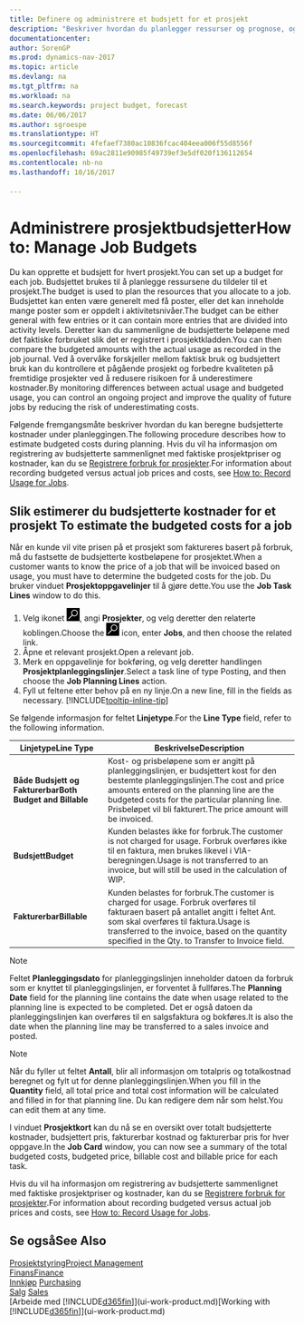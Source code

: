 ```yaml
---
title: Definere og administrere et budsjett for et prosjekt
description: "Beskriver hvordan du planlegger ressurser og prognose, og styrer prosjektkostnader ved å definere et budsjett for hvert prosjekt."
documentationcenter: 
author: SorenGP
ms.prod: dynamics-nav-2017
ms.topic: article
ms.devlang: na
ms.tgt_pltfrm: na
ms.workload: na
ms.search.keywords: project budget, forecast
ms.date: 06/06/2017
ms.author: sgroespe
ms.translationtype: HT
ms.sourcegitcommit: 4fefaef7380ac10836fcac404eea006f55d8556f
ms.openlocfilehash: 69ac2811e90985f49739ef3e5df020f136112654
ms.contentlocale: nb-no
ms.lasthandoff: 10/16/2017

---
```

# <a name="how-to-manage-job-budgets"></a><span data-ttu-id="d43b1-103">Administrere prosjektbudsjetter</span><span class="sxs-lookup"><span data-stu-id="d43b1-103">How to: Manage Job Budgets</span></span>
<span data-ttu-id="d43b1-104">Du kan opprette et budsjett for hvert prosjekt.</span><span class="sxs-lookup"><span data-stu-id="d43b1-104">You can set up a budget for each job.</span></span> <span data-ttu-id="d43b1-105">Budsjettet brukes til å planlegge ressursene du tildeler til et prosjekt.</span><span class="sxs-lookup"><span data-stu-id="d43b1-105">The budget is used to plan the resources that you allocate to a job.</span></span> <span data-ttu-id="d43b1-106">Budsjettet kan enten være generelt med få poster, eller det kan inneholde mange poster som er oppdelt i aktivitetsnivåer.</span><span class="sxs-lookup"><span data-stu-id="d43b1-106">The budget can be either general with few entries or it can contain more entries that are divided into activity levels.</span></span> <span data-ttu-id="d43b1-107">Deretter kan du sammenligne de budsjetterte beløpene med det faktiske forbruket slik det er registrert i prosjektkladden.</span><span class="sxs-lookup"><span data-stu-id="d43b1-107">You can then compare the budgeted amounts with the actual usage as recorded in the job journal.</span></span> <span data-ttu-id="d43b1-108">Ved å overvåke forskjeller mellom faktisk bruk og budsjettert bruk kan du kontrollere et pågående prosjekt og forbedre kvaliteten på fremtidige prosjekter ved å redusere risikoen for å underestimere kostnader.</span><span class="sxs-lookup"><span data-stu-id="d43b1-108">By monitoring differences between actual usage and budgeted usage, you can control an ongoing project and improve the quality of future jobs by reducing the risk of underestimating costs.</span></span>

<span data-ttu-id="d43b1-109">Følgende fremgangsmåte beskriver hvordan du kan beregne budsjetterte kostnader under planleggingen.</span><span class="sxs-lookup"><span data-stu-id="d43b1-109">The following procedure describes how to estimate budgeted costs during planning.</span></span> <span data-ttu-id="d43b1-110">Hvis du vil ha informasjon om registrering av budsjetterte sammenlignet med faktiske prosjektpriser og kostnader, kan du se [Registrere forbruk for prosjekter](projects-how-record-job-usage.md).</span><span class="sxs-lookup"><span data-stu-id="d43b1-110">For information about recording budgeted versus actual job prices and costs, see [How to: Record Usage for Jobs](projects-how-record-job-usage.md).</span></span>  

## <span data-ttu-id="d43b1-111"><a name="JobBudgetCosts"></a> Slik estimerer du budsjetterte kostnader for et prosjekt</span><span class="sxs-lookup"><span data-stu-id="d43b1-111"><a name="JobBudgetCosts"></a> To estimate the budgeted costs for a job</span></span>
<span data-ttu-id="d43b1-112">Når en kunde vil vite prisen på et prosjekt som faktureres basert på forbruk, må du fastsette de budsjetterte kostbeløpene for prosjektet.</span><span class="sxs-lookup"><span data-stu-id="d43b1-112">When a customer wants to know the price of a job that will be invoiced based on usage, you must have to determine the budgeted costs for the job.</span></span> <span data-ttu-id="d43b1-113">Du bruker vinduet **Prosjektoppgavelinjer** til å gjøre dette.</span><span class="sxs-lookup"><span data-stu-id="d43b1-113">You use the **Job Task Lines** window to do this.</span></span>

1. <span data-ttu-id="d43b1-114">Velg ikonet ![Søk etter side eller rapport](media/ui-search/search_small.png "Søk etter side eller rapport"), angi **Prosjekter**, og velg deretter den relaterte koblingen.</span><span class="sxs-lookup"><span data-stu-id="d43b1-114">Choose the ![Search for Page or Report](media/ui-search/search_small.png "Search for Page or Report icon") icon, enter **Jobs**, and then choose the related link.</span></span>  
2. <span data-ttu-id="d43b1-115">Åpne et relevant prosjekt.</span><span class="sxs-lookup"><span data-stu-id="d43b1-115">Open a relevant job.</span></span>
3. <span data-ttu-id="d43b1-116">Merk en oppgavelinje for bokføring, og velg deretter handlingen **Prosjektplanleggingslinjer**.</span><span class="sxs-lookup"><span data-stu-id="d43b1-116">Select a task line of type Posting, and then choose the **Job Planning Lines** action.</span></span>
4. <span data-ttu-id="d43b1-117">Fyll ut feltene etter behov på en ny linje.</span><span class="sxs-lookup"><span data-stu-id="d43b1-117">On a new line, fill in the fields as necessary.</span></span> [!INCLUDE[tooltip-inline-tip](includes/tooltip-inline-tip_md.md)]   

<span data-ttu-id="d43b1-118">Se følgende informasjon for feltet **Linjetype**.</span><span class="sxs-lookup"><span data-stu-id="d43b1-118">For the **Line Type** field, refer to the following information.</span></span>  

| <span data-ttu-id="d43b1-119">Linjetype</span><span class="sxs-lookup"><span data-stu-id="d43b1-119">Line Type</span></span> | <span data-ttu-id="d43b1-120">Beskrivelse</span><span class="sxs-lookup"><span data-stu-id="d43b1-120">Description</span></span> |
| --- | --- |
| <span data-ttu-id="d43b1-121">**Både Budsjett og Fakturerbar**</span><span class="sxs-lookup"><span data-stu-id="d43b1-121">**Both Budget and Billable**</span></span> |<span data-ttu-id="d43b1-122">Kost- og prisbeløpene som er angitt på planleggingslinjen, er budsjettert kost for den bestemte planleggingslinjen.</span><span class="sxs-lookup"><span data-stu-id="d43b1-122">The cost and price amounts entered on the planning line are the budgeted costs for the particular planning line.</span></span> <span data-ttu-id="d43b1-123">Prisbeløpet vil bli fakturert.</span><span class="sxs-lookup"><span data-stu-id="d43b1-123">The price amount will be invoiced.</span></span> |
| <span data-ttu-id="d43b1-124">**Budsjett**</span><span class="sxs-lookup"><span data-stu-id="d43b1-124">**Budget**</span></span> |<span data-ttu-id="d43b1-125">Kunden belastes ikke for forbruk.</span><span class="sxs-lookup"><span data-stu-id="d43b1-125">The customer is not charged for usage.</span></span> <span data-ttu-id="d43b1-126">Forbruk overføres ikke til en faktura, men brukes likevel i VIA-beregningen.</span><span class="sxs-lookup"><span data-stu-id="d43b1-126">Usage is not transferred to an invoice, but will still be used in the calculation of WIP.</span></span> |
| <span data-ttu-id="d43b1-127">**Fakturerbar**</span><span class="sxs-lookup"><span data-stu-id="d43b1-127">**Billable**</span></span> |<span data-ttu-id="d43b1-128">Kunden belastes for forbruk.</span><span class="sxs-lookup"><span data-stu-id="d43b1-128">The customer is charged for usage.</span></span> <span data-ttu-id="d43b1-129">Forbruk overføres til fakturaen basert på antallet angitt i feltet Ant. som skal overføres til faktura.</span><span class="sxs-lookup"><span data-stu-id="d43b1-129">Usage is transferred to the invoice, based on the quantity specified in the Qty. to Transfer to Invoice field.</span></span> |

> [!NOTE]  
>   <span data-ttu-id="d43b1-130">Feltet **Planleggingsdato** for planleggingslinjen inneholder datoen da forbruk som er knyttet til planleggingslinjen, er forventet å fullføres.</span><span class="sxs-lookup"><span data-stu-id="d43b1-130">The **Planning Date** field for the planning line contains the date when usage related to the planning line is expected to be completed.</span></span> <span data-ttu-id="d43b1-131">Det er også datoen da planleggingslinjen kan overføres til en salgsfaktura og bokføres.</span><span class="sxs-lookup"><span data-stu-id="d43b1-131">It is also the date when the planning line may be transferred to a sales invoice and posted.</span></span>  

> [!NOTE]  
>   <span data-ttu-id="d43b1-132">Når du fyller ut feltet **Antall**, blir all informasjon om totalpris og totalkostnad beregnet og fylt ut for denne planleggingslinjen.</span><span class="sxs-lookup"><span data-stu-id="d43b1-132">When you fill in the **Quantity** field, all total price and total cost information will be calculated and filled in for that planning line.</span></span> <span data-ttu-id="d43b1-133">Du kan redigere dem når som helst.</span><span class="sxs-lookup"><span data-stu-id="d43b1-133">You can edit them at any time.</span></span>

<span data-ttu-id="d43b1-134">I vinduet **Prosjektkort** kan du nå se en oversikt over totalt budsjetterte kostnader, budsjettert pris, fakturerbar kostnad og fakturerbar pris for hver oppgave.</span><span class="sxs-lookup"><span data-stu-id="d43b1-134">In the **Job Card** window, you can now see a summary of the total budgeted costs, budgeted price, billable cost and billable price for each task.</span></span>

<span data-ttu-id="d43b1-135">Hvis du vil ha informasjon om registrering av budsjetterte sammenlignet med faktiske prosjektpriser og kostnader, kan du se [Registrere forbruk for prosjekter](projects-how-record-job-usage.md).</span><span class="sxs-lookup"><span data-stu-id="d43b1-135">For information about recording budgeted versus actual job prices and costs, see [How to: Record Usage for Jobs](projects-how-record-job-usage.md).</span></span>

## <a name="see-also"></a><span data-ttu-id="d43b1-136">Se også</span><span class="sxs-lookup"><span data-stu-id="d43b1-136">See Also</span></span>
[<span data-ttu-id="d43b1-137">Prosjektstyring</span><span class="sxs-lookup"><span data-stu-id="d43b1-137">Project Management</span></span>](projects-manage-projects.md)  
[<span data-ttu-id="d43b1-138">Finans</span><span class="sxs-lookup"><span data-stu-id="d43b1-138">Finance</span></span>](finance.md)  
<span data-ttu-id="d43b1-139">[Innkjøp](purchasing-manage-purchasing.md)       </span><span class="sxs-lookup"><span data-stu-id="d43b1-139">[Purchasing](purchasing-manage-purchasing.md)       </span></span>  
<span data-ttu-id="d43b1-140">[Salg](sales-manage-sales.md)    </span><span class="sxs-lookup"><span data-stu-id="d43b1-140">[Sales](sales-manage-sales.md)    </span></span>  
<span data-ttu-id="d43b1-141">[Arbeide med [!INCLUDE[d365fin](includes/d365fin_md.md)]](ui-work-product.md)</span><span class="sxs-lookup"><span data-stu-id="d43b1-141">[Working with [!INCLUDE[d365fin](includes/d365fin_md.md)]](ui-work-product.md)</span></span>  

